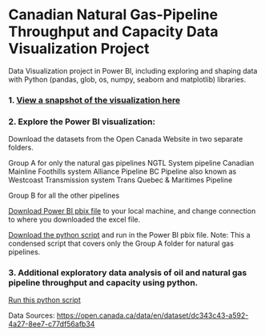 # Canadian Natural Gas-Pipeline Throughput and Capacity Data Visualization Project

Data Visualization project in Power BI, including exploring and shaping data with Python (pandas, glob, os, numpy, seaborn and matplotlib) libraries.

### 1. [View a snapshot of the visualization here](https://github.com/IjeomaOdoko/Natural-Gas-Pipeline-Report/blob/master/Gas%20pipeline%20throughput%20and%20capacity%20reportf%20(1).pdf)

### 2. Explore the Power BI visualization: 

Download the datasets from the Open Canada Website in two separate folders. 

Group A for only the natural gas pipelines
    NGTL System pipeline 
    Canadian Mainline 
    Foothills system
    Alliance Pipeline
    BC Pipeline also known as Westcoast Transmission system
    Trans Quebec & Maritimes Pipeline

Group B for all the other pipelines

[Download Power BI pbix file](https://github.com/IjeomaOdoko/Airbnb-Quebec-Data-Visualization-project/blob/master/Inside%20AirBnB%20data%20-%20Quebec.pbix) to your local machine, and change connection to where you downloaded the excel file.

[Download the python script](https://github.com/IjeomaOdoko/Natural-Gas-Pipeline-Report/blob/master/Dataframe%20for%20gas%20Pipeline%20data%20(Python%20Script).txt) and run in the Power BI pbix file. Note: This a condensed script that covers only the Group A folder for natural gas pipelines.

### 3. Additional exploratory data analysis of oil and natural gas pipeline throughput and capacity using python.

[Run this python script](https://github.com/IjeomaOdoko/Natural-Gas-Pipeline-Report/blob/master/Pipeline%20throughput%20dataframe%20and%20charts%20using%20pandas.ipynb)


Data Sources: https://open.canada.ca/data/en/dataset/dc343c43-a592-4a27-8ee7-c77df56afb34
